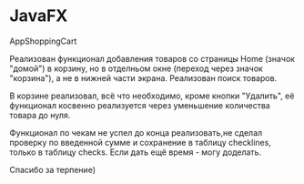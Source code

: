 # JavaFX
AppShoppingCart

Реализован функционал добавления товаров со страницы Home (значок "домой") в корзину, но в отделньом окне (переход через значок "корзина"), 
а не в нижней части экрана. 
Реализован поиск товаров.

В корзине реализовал, всё что необходимо, кроме кнопки "Удалить", её функционал косвенно реализуется через уменьшение количества товара до нуля.

Функционал по чекам не успел до конца реализовать,не сделал проверку по введенной сумме и сохранение в таблицу checklines, только в таблицу checks. Если дать ещё время - могу доделать.

Спасибо за терпение)
